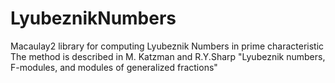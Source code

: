 # LyubeznikNumbers
Macaulay2 library for computing Lyubeznik Numbers in prime characteristic
The method is described in 
M. Katzman and R.Y.Sharp "Lyubeznik numbers, F-modules, and modules of generalized fractions"
